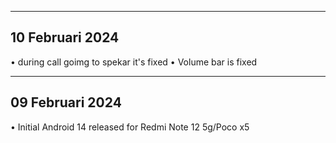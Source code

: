 ---------------
10 Februari 2024
---------------

• during call goimg to spekar it's fixed
• Volume bar is fixed

---------------
09 Februari 2024
---------------

• Initial Android 14 released for Redmi Note 12 5g/Poco x5


